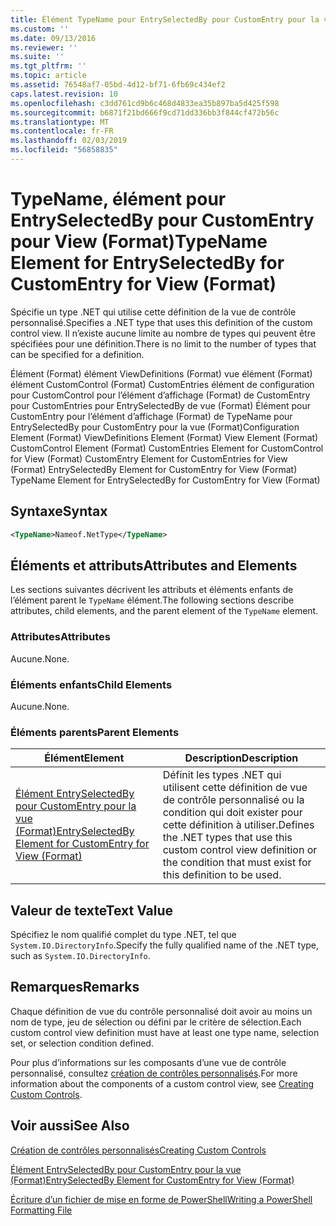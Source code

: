 ```yaml
---
title: Élément TypeName pour EntrySelectedBy pour CustomEntry pour la vue (Format) | Microsoft Docs
ms.custom: ''
ms.date: 09/13/2016
ms.reviewer: ''
ms.suite: ''
ms.tgt_pltfrm: ''
ms.topic: article
ms.assetid: 76548af7-05bd-4d12-bf71-6fb69c434ef2
caps.latest.revision: 10
ms.openlocfilehash: c3dd761cd9b6c468d4833ea35b897ba5d425f598
ms.sourcegitcommit: b6871f21bd666f9cd71dd336bb3f844cf472b56c
ms.translationtype: MT
ms.contentlocale: fr-FR
ms.lasthandoff: 02/03/2019
ms.locfileid: "56858835"
---
```

# <a name="typename-element-for-entryselectedby-for-customentry-for-view-format"></a><span data-ttu-id="1d08b-102">TypeName, élément pour EntrySelectedBy pour CustomEntry pour View (Format)</span><span class="sxs-lookup"><span data-stu-id="1d08b-102">TypeName Element for EntrySelectedBy for CustomEntry for View (Format)</span></span>

<span data-ttu-id="1d08b-103">Spécifie un type .NET qui utilise cette définition de la vue de contrôle personnalisé.</span><span class="sxs-lookup"><span data-stu-id="1d08b-103">Specifies a .NET type that uses this definition of the custom control view.</span></span> <span data-ttu-id="1d08b-104">Il n’existe aucune limite au nombre de types qui peuvent être spécifiées pour une définition.</span><span class="sxs-lookup"><span data-stu-id="1d08b-104">There is no limit to the number of types that can be specified for a definition.</span></span>

<span data-ttu-id="1d08b-105">Élément (Format) élément ViewDefinitions (Format) vue élément (Format) élément CustomControl (Format) CustomEntries élément de configuration pour CustomControl pour l’élément d’affichage (Format) de CustomEntry pour CustomEntries pour EntrySelectedBy de vue (Format) Élément pour CustomEntry pour l’élément d’affichage (Format) de TypeName pour EntrySelectedBy pour CustomEntry pour la vue (Format)</span><span class="sxs-lookup"><span data-stu-id="1d08b-105">Configuration Element (Format) ViewDefinitions Element (Format) View Element (Format) CustomControl Element (Format) CustomEntries Element for CustomControl for View (Format) CustomEntry Element for CustomEntries for View (Format) EntrySelectedBy Element for CustomEntry for View (Format) TypeName Element for EntrySelectedBy for CustomEntry for View (Format)</span></span>

## <a name="syntax"></a><span data-ttu-id="1d08b-106">Syntaxe</span><span class="sxs-lookup"><span data-stu-id="1d08b-106">Syntax</span></span>

```xml
<TypeName>Nameof.NetType</TypeName>
```

## <a name="attributes-and-elements"></a><span data-ttu-id="1d08b-107">Éléments et attributs</span><span class="sxs-lookup"><span data-stu-id="1d08b-107">Attributes and Elements</span></span>

<span data-ttu-id="1d08b-108">Les sections suivantes décrivent les attributs et éléments enfants de l’élément parent le `TypeName` élément.</span><span class="sxs-lookup"><span data-stu-id="1d08b-108">The following sections describe attributes, child elements, and the parent element of the `TypeName` element.</span></span>

### <a name="attributes"></a><span data-ttu-id="1d08b-109">Attributes</span><span class="sxs-lookup"><span data-stu-id="1d08b-109">Attributes</span></span>

<span data-ttu-id="1d08b-110">Aucune.</span><span class="sxs-lookup"><span data-stu-id="1d08b-110">None.</span></span>

### <a name="child-elements"></a><span data-ttu-id="1d08b-111">Éléments enfants</span><span class="sxs-lookup"><span data-stu-id="1d08b-111">Child Elements</span></span>

<span data-ttu-id="1d08b-112">Aucune.</span><span class="sxs-lookup"><span data-stu-id="1d08b-112">None.</span></span>

### <a name="parent-elements"></a><span data-ttu-id="1d08b-113">Éléments parents</span><span class="sxs-lookup"><span data-stu-id="1d08b-113">Parent Elements</span></span>

|<span data-ttu-id="1d08b-114">Élément</span><span class="sxs-lookup"><span data-stu-id="1d08b-114">Element</span></span>|<span data-ttu-id="1d08b-115">Description</span><span class="sxs-lookup"><span data-stu-id="1d08b-115">Description</span></span>|
|-------------|-----------------|
|[<span data-ttu-id="1d08b-116">Élément EntrySelectedBy pour CustomEntry pour la vue (Format)</span><span class="sxs-lookup"><span data-stu-id="1d08b-116">EntrySelectedBy Element for CustomEntry for View (Format)</span></span>](./entryselectedby-element-for-customentry-for-customcontrol-for-view-format.md)|<span data-ttu-id="1d08b-117">Définit les types .NET qui utilisent cette définition de vue de contrôle personnalisé ou la condition qui doit exister pour cette définition à utiliser.</span><span class="sxs-lookup"><span data-stu-id="1d08b-117">Defines the .NET types that use this custom control view definition or the condition that must exist for this definition to be used.</span></span>|

## <a name="text-value"></a><span data-ttu-id="1d08b-118">Valeur de texte</span><span class="sxs-lookup"><span data-stu-id="1d08b-118">Text Value</span></span>

<span data-ttu-id="1d08b-119">Spécifiez le nom qualifié complet du type .NET, tel que `System.IO.DirectoryInfo`.</span><span class="sxs-lookup"><span data-stu-id="1d08b-119">Specify the fully qualified name of the .NET type, such as `System.IO.DirectoryInfo`.</span></span>

## <a name="remarks"></a><span data-ttu-id="1d08b-120">Remarques</span><span class="sxs-lookup"><span data-stu-id="1d08b-120">Remarks</span></span>

<span data-ttu-id="1d08b-121">Chaque définition de vue du contrôle personnalisé doit avoir au moins un nom de type, jeu de sélection ou défini par le critère de sélection.</span><span class="sxs-lookup"><span data-stu-id="1d08b-121">Each custom control view definition must have at least one type name, selection set, or selection condition defined.</span></span>

<span data-ttu-id="1d08b-122">Pour plus d’informations sur les composants d’une vue de contrôle personnalisé, consultez [création de contrôles personnalisés](./creating-custom-controls.md).</span><span class="sxs-lookup"><span data-stu-id="1d08b-122">For more information about the components of a custom control view, see [Creating Custom Controls](./creating-custom-controls.md).</span></span>

## <a name="see-also"></a><span data-ttu-id="1d08b-123">Voir aussi</span><span class="sxs-lookup"><span data-stu-id="1d08b-123">See Also</span></span>

[<span data-ttu-id="1d08b-124">Création de contrôles personnalisés</span><span class="sxs-lookup"><span data-stu-id="1d08b-124">Creating Custom Controls</span></span>](./creating-custom-controls.md)

[<span data-ttu-id="1d08b-125">Élément EntrySelectedBy pour CustomEntry pour la vue (Format)</span><span class="sxs-lookup"><span data-stu-id="1d08b-125">EntrySelectedBy Element for CustomEntry for View (Format)</span></span>](./entryselectedby-element-for-customentry-for-customcontrol-for-view-format.md)

[<span data-ttu-id="1d08b-126">Écriture d’un fichier de mise en forme de PowerShell</span><span class="sxs-lookup"><span data-stu-id="1d08b-126">Writing a PowerShell Formatting File</span></span>](./writing-a-powershell-formatting-file.md)
